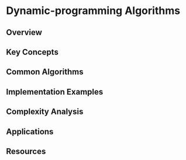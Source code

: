 # Dynamic-programming Algorithms

## Overview

## Key Concepts

## Common Algorithms

## Implementation Examples

## Complexity Analysis

## Applications

## Resources
